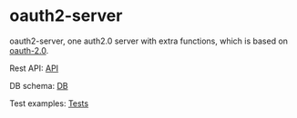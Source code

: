 oauth2-server
=============

oauth2-server, one auth2.0 server with extra functions, 
which is based on [oauth-2.0](gopkg.in/oauth2.v3).


Rest API: [API](docs/api.md)

DB schema: [DB](docs/db.md)

Test examples: [Tests](docs/tests.md)

